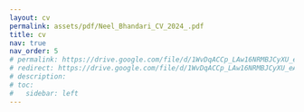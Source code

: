 ```yaml
---
layout: cv
permalink: assets/pdf/Neel_Bhandari_CV_2024_.pdf
title: cv
nav: true
nav_order: 5
# permalink: https://drive.google.com/file/d/1WvDqACCp_LAw16NRMBJCyXU_eA3eErDv/view?usp=drive_link
# redirect: https://drive.google.com/file/d/1WvDqACCp_LAw16NRMBJCyXU_eA3eErDv/view?usp=drive_link
# description: 
# toc:
#   sidebar: left
---
```


